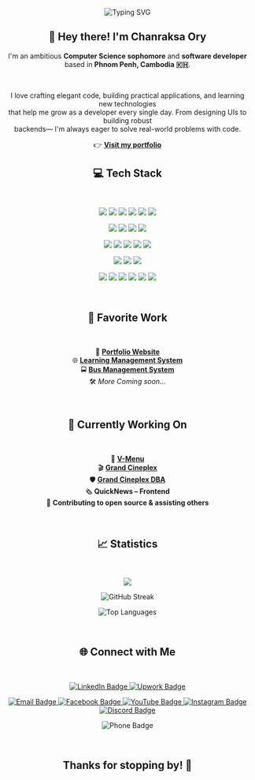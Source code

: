   <p align="center">
    <img src="https://readme-typing-svg.herokuapp.com?font=Fira+Code&size=24&pause=1000&color=F7F7F7&center=true&vCenter=true&width=435&lines=Hello!+I'm+Raksa.;Welcome+to+my+GitHub+profile." alt="Typing SVG" />
  </p>
  
  <h2 align="center">👋 Hey there! I'm <strong>Chanraksa Ory</strong></h2>
  
  <p align="center">
    I'm an ambitious <strong>Computer Science sophomore</strong> and <strong>software developer</strong><br/>
    based in <strong>Phnom Penh, Cambodia 🇰🇭</strong>.
  </p>
  
  <br/>
  
  <p align="center">
    I love crafting elegant code, building practical applications, and learning new technologies <br/>
    that help me grow as a developer every single day. From designing UIs to building robust <br/> backends—
    I'm always eager to solve real-world problems with code.
  </p>
  
  <p align="center">
    👉 <a href="https://raksa.netlify.app" target="_blank"><strong>Visit my portfolio</strong></a>
  </p>
  
  
  <h2 align="center">💻 Tech Stack</h2>
  
  <br/>
  
  <p align="center">
    <img src="https://img.shields.io/badge/java-%23ED8B00.svg?style=for-the-badge&logo=openjdk&logoColor=white"/>
    <img src="https://img.shields.io/badge/c-%2300599C.svg?style=for-the-badge&logo=c&logoColor=white"/> 
    <img src="https://img.shields.io/badge/c++-%2300599C.svg?style=for-the-badge&logo=c%2B%2B&logoColor=white"/>
    <img src="https://img.shields.io/badge/python-%233776AB.svg?style=for-the-badge&logo=python&logoColor=white"/> 
    <img src="https://img.shields.io/badge/javascript-%23323330.svg?style=for-the-badge&logo=javascript&logoColor=%23F7DF1E"/>
    <img src="https://img.shields.io/badge/typescript-%23007ACC.svg?style=for-the-badge&logo=typescript&logoColor=white"/>
  </p>
  
  <p align="center">
    <img src="https://img.shields.io/badge/html5-%23E34F26.svg?style=for-the-badge&logo=html5&logoColor=white"/>
    <img src="https://img.shields.io/badge/css3-%231572B6.svg?style=for-the-badge&logo=css3&logoColor=white"/>
    <img src="https://img.shields.io/badge/tailwindcss-%2338B2AC.svg?style=for-the-badge&logo=tailwindcss&logoColor=white"/>
    <img src="https://img.shields.io/badge/bootstrap-%238511FA.svg?style=for-the-badge&logo=bootstrap&logoColor=white"/>
  </p>
  
  <p align="center">
    <img src="https://img.shields.io/badge/next.js-%23000000.svg?style=for-the-badge&logo=next.js&logoColor=white"/>
    <img src="https://img.shields.io/badge/react-%2320232a.svg?style=for-the-badge&logo=react&logoColor=%2361DAFB"/>
    <img src="https://img.shields.io/badge/vue-%234FC08D.svg?style=for-the-badge&logo=vue.js&logoColor=white"/>
    <img src="https://img.shields.io/badge/three.js-%2342b3b8.svg?style=for-the-badge&logo=three.js&logoColor=white"/>
    <img src="https://img.shields.io/badge/javafx-%23FF4F00.svg?style=for-the-badge&logo=java&logoColor=white"/>
  </p>

  
  <p align="center">
    <img src="https://img.shields.io/badge/spring-%236DB33F.svg?style=for-the-badge&logo=spring&logoColor=white"/>
    <img src="https://img.shields.io/badge/node.js-%23339933.svg?style=for-the-badge&logo=node.js&logoColor=white"/>
    <img src="https://img.shields.io/badge/express.js-%23404d59.svg?style=for-the-badge&logo=express&logoColor=%2361DAFB"/>
  </p>
  
  <p align="center">
    <img src="https://img.shields.io/badge/netlify-%23000000.svg?style=for-the-badge&logo=netlify&logoColor=%2300C7B7"/>
    <img src="https://img.shields.io/badge/figma-%23F24E1E.svg?style=for-the-badge&logo=figma&logoColor=white"/>
    <img src="https://img.shields.io/badge/git-%23F05032.svg?style=for-the-badge&logo=git&logoColor=white"/>
    <img src="https://img.shields.io/badge/linux-%23FCC624.svg?style=for-the-badge&logo=linux&logoColor=white"/>
    <img src="https://img.shields.io/badge/sql-%234F5B5B.svg?style=for-the-badge&logo=postgresql&logoColor=white"/>
    <img src="https://img.shields.io/badge/postman-%23FF6C37.svg?style=for-the-badge&logo=postman&logoColor=white"/>
  </p>
  
  <br/>
  
  <h2 align="center">🌟 Favorite Work</h2>
  
  <br/>
  
  <p align="center">
    🎨 <a href="https://github.com/RaksaOC/Portfolio.git"><strong>Portfolio Website</strong></a><br/>
    🌐 <a href="https://github.com/RaksaOC/Learning-Management-System.git"><strong>Learning Management System</strong></a><br/>
    🚍 <a href="https://github.com/RaksaOC/Bus-Management-System.git"><strong>Bus Management System</strong></a><br/>
    🛠️ <em>More Coming soon...</em>
  </p>

  <br/>
  
  <h2 align="center">🚧 Currently Working On</h2>
  
  <br/>

  <p align="center">
  🧪 <a href="https://github.com/RaksaOC/V-Menu.git"><strong>V-Menu</strong></a><br/>
  🎬 <a href="https://github.com/RaksaOC/Grand-Cineplex"><strong>Grand Cineplex</strong></a><br/>
  🛡️ <a href="https://github.com/RaksaOC/Grand-Cineplex-DBA"><strong>Grand Cineplex DBA</strong></a><br/>
  🗞️ <strong>QuickNews – Frontend</strong><br/>
  🤝 <strong>Contributing to open source & assisting others</strong><br/>
</p>

  
  <br/>
  
  <h2 align="center">📈 Statistics</h2>
  
  <br/>
  
  <p align="center">
    <a href="https://u8views.com/github/RaksaOC">
      <img src="https://u8views.com/api/v1/github/profiles/123465277/views/day-week-month-total-count.svg">
    </a>
  </p>
  
  <p align="center">
    <img src="https://nirzak-streak-stats.vercel.app/?user=RaksaOC&theme=dark&hide_border=false" alt="GitHub Streak"/>
  </p>
  
  <p align="center">
    <img src="https://github-readme-stats.vercel.app/api/top-langs/?username=RaksaOC&theme=dark&hide_border=false&layout=compact" alt="Top Languages"/>
  </p>
  
  <br/>
  
  <h2 align="center">🌐 Connect with Me</h2>
  
  <br/>
  
  <p align="center">
    <a href="https://www.linkedin.com/in/ory-chanraksa-1702b6263/" target="_blank">
      <img src="https://img.shields.io/badge/LinkedIn-0A66C2?style=for-the-badge&logo=linkedin&logoColor=white" alt="LinkedIn Badge"/>
    </a>
    <a href="https://www.upwork.com/freelancers/~0193c96741cd57f0f1" target="_blank">
      <img src="https://img.shields.io/badge/Upwork-6FDA44?style=for-the-badge&logo=upwork&logoColor=white" alt="Upwork Badge"/>
    </a>
  </p>
  
  <p align="center">
    <a href="mailto:ocraksa@gmail.com" target="_blank">
      <img src="https://img.shields.io/badge/Email-D14836?style=for-the-badge&logo=gmail&logoColor=white" alt="Email Badge"/>
    </a>
    <a href="https://www.facebook.com/ory.chanraksa/" target="_blank">
      <img src="https://img.shields.io/badge/Facebook-1877F2?style=for-the-badge&logo=facebook&logoColor=white" alt="Facebook Badge"/>
    </a>
    <a href="https://www.youtube.com/@raksa7276" target="_blank">
      <img src="https://img.shields.io/badge/YouTube-FF0000?style=for-the-badge&logo=youtube&logoColor=white" alt="YouTube Badge"/>
    </a>
    <a href="https://www.instagram.com/_chan_raksa/" target="_blank">
      <img src="https://img.shields.io/badge/Instagram-E4405F?style=for-the-badge&logo=instagram&logoColor=white" alt="Instagram Badge"/>
    </a>
    <a href="https://discord.com/users/blop6376" target="_blank">
      <img src="https://img.shields.io/badge/Discord-5865F2?style=for-the-badge&logo=discord&logoColor=white" alt="Discord Badge"/>
    </a>
  </p>
  
  <p align="center">
    <img src="https://img.shields.io/badge/Phone-%2B855%2012%20554%20049-blue?style=for-the-badge&logo=phone&logoColor=white" alt="Phone Badge"/>
  </p>
  
  <br/>
  
  <h2 align="center">Thanks for stopping by! 🚀</h2> 
